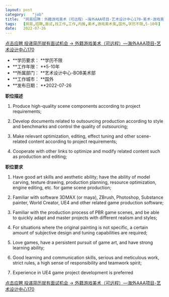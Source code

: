 ```yaml
---
layout:	post
category:	"job"
title:	"网易招聘：外籍游戏美术（可远程）—海外AAA项目-艺术设计中心170-美术-游戏美术类-国外学历不限5-10年"
tags:	[网易,招聘,面试,找工作,工作,内推,美术,游戏美术类,国外,学历不限,5-10年]
date:	2022-07-26
---
```


[点击应聘 投递简历就有面试机会 ->  外籍游戏美术（可远程）—海外AAA项目-艺术设计中心170](http://mobile.bole.netease.com/bole/boleDetail?id=38784&employeeId=346f03c3cda5f04c&key=all)



- **学历要求： **学历不限
- **工作年限： **5-10年
- **所属部门： **艺术设计中心-BOB美术部
- **工作城市： **国外
- **发布日期： **2022-07-26



**职位描述**

1. Produce high-quality scene components according to project requirements;

2. Develop documents related to outsourcing production according to style and benchmarks and control the quality of outsourcing;

3. Make relevant optimization, editing, effect tuning and other scene-related content according to project requirements;

4. Cooperate with other links to optimize and modify related content such as production and editing;



**职位要求**

1. Have good art skills and aesthetic ability; have the ability of model carving, texture drawing, production planning, resource optimization, engine editing, etc. for game scene production;

2. Familiar with software 3DMAX (or maya), ZBrush, Photoshop, Substance painter, World Creator, UE4 and other related game production software;

3. Familiar with the production process of PBR game scenes, and be able to quickly adapt and master projects with different realism and styles;

4. For situations where the original painting is not specific, a certain amount of subjective design and tuning capabilities are required;

5. Love games, have a persistent pursuit of game art, and have strong learning ability;

6. Good learning and communication skills, serious and meticulous work, strict rules, a high sense of responsibility and teamwork spirit;

7. Experience in UE4 game project development is preferred



[点击应聘 投递简历就有面试机会 ->  外籍游戏美术（可远程）—海外AAA项目-艺术设计中心170](http://mobile.bole.netease.com/bole/boleDetail?id=38784&employeeId=346f03c3cda5f04c&key=all)